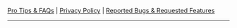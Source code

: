 [Pro Tips & FAQs](https://ericytsang.github.io/app.android.multiwindow/index.html) &#124;
[Privacy Policy](https://ericytsang.github.io/app.android.multiwindow/privacy_policy.html) &#124;
[Reported Bugs & Requested Features](https://github.com/ericytsang/app.android.touchpad/issues)

----
